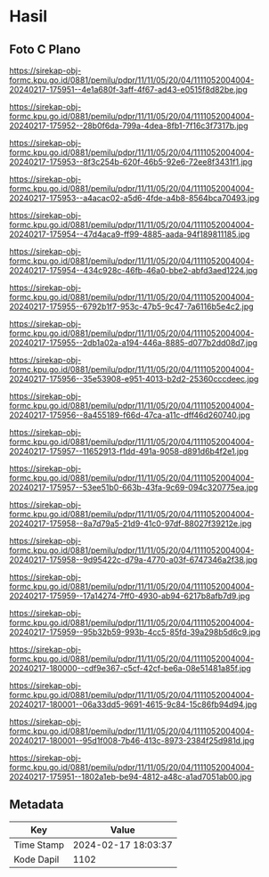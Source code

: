 # Hasil

## Foto C Plano

https://sirekap-obj-formc.kpu.go.id/0881/pemilu/pdpr/11/11/05/20/04/1111052004004-20240217-175951--4e1a680f-3aff-4f67-ad43-e0515f8d82be.jpg

https://sirekap-obj-formc.kpu.go.id/0881/pemilu/pdpr/11/11/05/20/04/1111052004004-20240217-175952--28b0f6da-799a-4dea-8fb1-7f16c3f7317b.jpg

https://sirekap-obj-formc.kpu.go.id/0881/pemilu/pdpr/11/11/05/20/04/1111052004004-20240217-175953--8f3c254b-620f-46b5-92e6-72ee8f3431f1.jpg

https://sirekap-obj-formc.kpu.go.id/0881/pemilu/pdpr/11/11/05/20/04/1111052004004-20240217-175953--a4acac02-a5d6-4fde-a4b8-8564bca70493.jpg

https://sirekap-obj-formc.kpu.go.id/0881/pemilu/pdpr/11/11/05/20/04/1111052004004-20240217-175954--47d4aca9-ff99-4885-aada-94f189811185.jpg

https://sirekap-obj-formc.kpu.go.id/0881/pemilu/pdpr/11/11/05/20/04/1111052004004-20240217-175954--434c928c-46fb-46a0-bbe2-abfd3aed1224.jpg

https://sirekap-obj-formc.kpu.go.id/0881/pemilu/pdpr/11/11/05/20/04/1111052004004-20240217-175955--6792b1f7-953c-47b5-9c47-7a6116b5e4c2.jpg

https://sirekap-obj-formc.kpu.go.id/0881/pemilu/pdpr/11/11/05/20/04/1111052004004-20240217-175955--2db1a02a-a194-446a-8885-d077b2dd08d7.jpg

https://sirekap-obj-formc.kpu.go.id/0881/pemilu/pdpr/11/11/05/20/04/1111052004004-20240217-175956--35e53908-e951-4013-b2d2-25360cccdeec.jpg

https://sirekap-obj-formc.kpu.go.id/0881/pemilu/pdpr/11/11/05/20/04/1111052004004-20240217-175956--8a455189-f66d-47ca-a11c-dff46d260740.jpg

https://sirekap-obj-formc.kpu.go.id/0881/pemilu/pdpr/11/11/05/20/04/1111052004004-20240217-175957--11652913-f1dd-491a-9058-d891d6b4f2e1.jpg

https://sirekap-obj-formc.kpu.go.id/0881/pemilu/pdpr/11/11/05/20/04/1111052004004-20240217-175957--53ee51b0-663b-43fa-9c69-094c320775ea.jpg

https://sirekap-obj-formc.kpu.go.id/0881/pemilu/pdpr/11/11/05/20/04/1111052004004-20240217-175958--8a7d79a5-21d9-41c0-97df-88027f39212e.jpg

https://sirekap-obj-formc.kpu.go.id/0881/pemilu/pdpr/11/11/05/20/04/1111052004004-20240217-175958--9d95422c-d79a-4770-a03f-6747346a2f38.jpg

https://sirekap-obj-formc.kpu.go.id/0881/pemilu/pdpr/11/11/05/20/04/1111052004004-20240217-175959--17a14274-7ff0-4930-ab94-6217b8afb7d9.jpg

https://sirekap-obj-formc.kpu.go.id/0881/pemilu/pdpr/11/11/05/20/04/1111052004004-20240217-175959--95b32b59-993b-4cc5-85fd-39a298b5d6c9.jpg

https://sirekap-obj-formc.kpu.go.id/0881/pemilu/pdpr/11/11/05/20/04/1111052004004-20240217-180000--cdf9e367-c5cf-42cf-be6a-08e51481a85f.jpg

https://sirekap-obj-formc.kpu.go.id/0881/pemilu/pdpr/11/11/05/20/04/1111052004004-20240217-180001--06a33dd5-9691-4615-9c84-15c86fb94d94.jpg

https://sirekap-obj-formc.kpu.go.id/0881/pemilu/pdpr/11/11/05/20/04/1111052004004-20240217-180001--95d1f008-7b46-413c-8973-2384f25d981d.jpg

https://sirekap-obj-formc.kpu.go.id/0881/pemilu/pdpr/11/11/05/20/04/1111052004004-20240217-175951--1802a1eb-be94-4812-a48c-a1ad7051ab00.jpg


## Metadata

| Key        | Value               |
| ---------- | ------------------- |
| Time Stamp | 2024-02-17 18:03:37 |
| Kode Dapil | 1102                |



